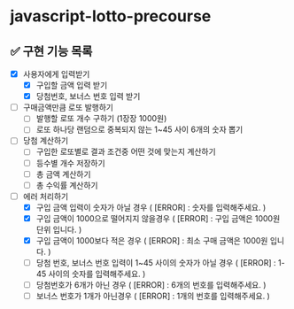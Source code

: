 # javascript-lotto-precourse

## ✅ 구현 기능 목록

- [x] 사용자에게 입력받기
  - [x] 구입할 금액 입력 받기
  - [x] 당첨번호, 보너스 번호 입력 받기
- [ ] 구매금액만큼 로또 발행하기
  - [ ] 발행할 로또 개수 구하기 (1장장 1000원)
  - [ ] 로또 하나당 랜덤으로 중복되지 않는 1~45 사이 6개의 숫자 뽑기
- [ ] 당첨 계산하기
  - [ ] 구입한 로또별로 결과 조건중 어떤 것에 맞는지 계산하기
  - [ ] 등수별 개수 저장하기
  - [ ] 총 금액 계산하기
  - [ ] 총 수익률 계산하기
- [ ] 에러 처리하기
  - [x] 구입 금액 입력이 숫자가 아닐 경우 ( [ERROR] : 숫자를 입력해주세요. )
  - [x] 구입 금액이 1000으로 떨어지지 않을경우 ( [ERROR] : 구입 금액은 1000원 단위 입니다. )
  - [x] 구입 금액이 1000보다 적은 경우 ( [ERROR] : 최소 구매 금액은 1000원 입니다. )
  - [ ] 당첨 번호, 보너스 번호 입력이 1~45 사이의 숫자가 아닐 경우 ( [ERROR] : 1-45 사이의 숫자를 입력해주세요. )
  - [ ] 당첨번호가 6개가 아닌 경우 ( [ERROR] : 6개의 번호를 입력해주세요. )
  - [ ] 보너스 번호가 1개가 아닌경우 ( [ERROR] : 1개의 번호를 입력해주세요. )
